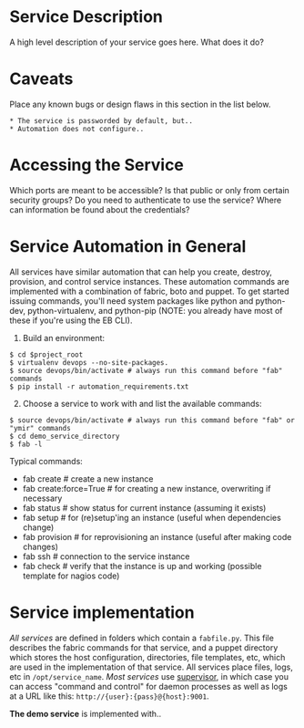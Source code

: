 Service Description
===================

A high level description of your service goes here.  What does it do?

Caveats
=======

Place any known bugs or design flaws in this section in the list below.

    * The service is passworded by default, but..
    * Automation does not configure..

Accessing the Service
======================

Which ports are meant to be accessible?  Is that public or only from certain security groups?  Do you need to authenticate to use the service?  Where can information be found about the credentials?

Service Automation in General
=============================

All services have similar automation that can help you create, destroy, provision, and control service instances.  These automation commands are implemented with a combination of fabric, boto and puppet.  To get started issuing commands, you'll need system packages like python and python-dev, python-virtualenv, and python-pip (NOTE: you already have most of these if you're using the EB CLI).

1. Build an environment:

```
$ cd $project_root
$ virtualenv devops --no-site-packages.
$ source devops/bin/activate # always run this command before "fab" commands
$ pip install -r automation_requirements.txt
```

2. Choose a service to work with and list the available commands:

```
$ source devops/bin/activate # always run this command before "fab" or "ymir" commands
$ cd demo_service_directory
$ fab -l
```

Typical commands:

* fab create # create a new instance
* fab create:force=True # for creating a new instance, overwriting if necessary
* fab status # show status for current instance (assuming it exists)
* fab setup # for (re)setup'ing an instance (useful when dependencies change)
* fab provision # for reprovisioning an instance (useful after making code changes)
* fab ssh # connection to the service instance
* fab check # verify that the instance is up and working (possible template for nagios code)

Service implementation
=======================

*All services* are defined in folders which contain a `fabfile.py`.  This file describes the fabric commands for that service, and a puppet directory which stores the host configuration, directories, file templates, etc, which are used in the implementation of that service.  All services place files, logs, etc in `/opt/service_name`. *Most services* use [supervisor](http://supervisord.org/), in which case you can access "command and control" for daemon processes as well as logs at a URL like this: `http://{user}:{pass}@{host}:9001`.

**The demo service** is implemented with..
